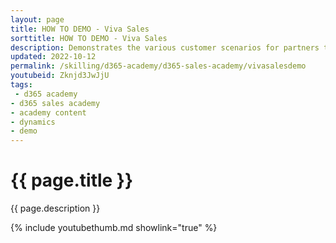 ```yaml
---
layout: page
title: HOW TO DEMO - Viva Sales
sorttitle: HOW TO DEMO - Viva Sales
description: Demonstrates the various customer scenarios for partners to leverage as they demonstrate Viva Sales, Dynamics 365 Sales, Microsoft Outlook and Microsoft Teams
updated: 2022-10-12
permalink: /skilling/d365-academy/d365-sales-academy/vivasalesdemo
youtubeid: Zknjd3JwJjU
tags:
 - d365 academy
- d365 sales academy
- academy content
- dynamics
- demo
---
```


# {{ page.title }}

{{ page.description }}

{% include youtubethumb.md showlink="true" %}